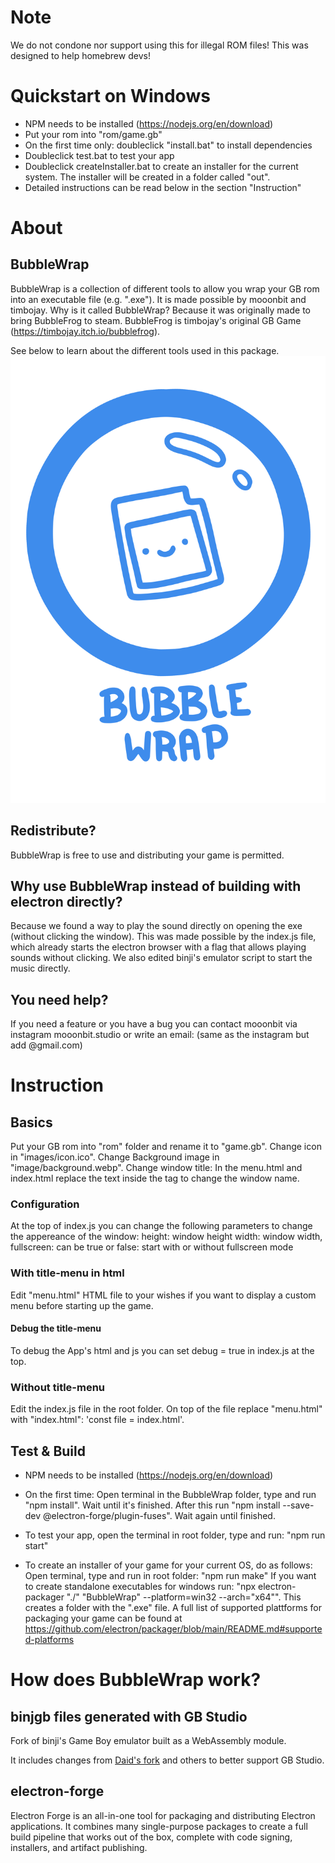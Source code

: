 # Note
We do not condone nor support using this for illegal ROM files! This was designed to help homebrew devs!
# Quickstart on Windows
- NPM needs to be installed (https://nodejs.org/en/download)
- Put your rom into "rom/game.gb"
- On the first time only: doubleclick "install.bat" to install dependencies
- Doubleclick test.bat to test your app
- Doubleclick createInstaller.bat to create an installer for the current system. The installer will be created in a folder called "out".
- Detailed instructions can be read below in the section "Instruction"
# About
## BubbleWrap
BubbleWrap is a collection of different tools to allow you wrap your GB rom into an executable file (e.g. ".exe"). It is made possible by mooonbit and timbojay.
Why is it called BubbleWrap? Because it was originally made to bring BubbleFrog to steam. BubbleFrog is timbojay's original GB Game (https://timbojay.itch.io/bubblefrog).

See below to learn about the different tools used in this package.
![BubbleWrap](./images/Bubblewrap_logo_blue.png)

## Redistribute?
BubbleWrap is free to use and distributing your game is permitted.

## Why use BubbleWrap instead of building with electron directly?
Because we found a way to play the sound directly on opening the exe (without clicking the window).
This was made possible by the index.js file, which already starts the electron browser with a flag that allows playing sounds without clicking. We also edited binji's emulator script to start the music directly.

## You need help?
If you need a feature or you have a bug you can contact mooonbit via instagram mooonbit.studio or write an email: (same as the instagram but add @gmail.com)

# Instruction
## Basics
Put your GB rom into "rom" folder and rename it to "game.gb".
Change icon in "images/icon.ico".
Change Background image in "image/background.webp".
Change window title:
In the menu.html and index.html replace the text inside the <title></title> tag to change the window name.

### Configuration
At the top of index.js you can change the following parameters to change the appereance of the window:
height: window height
width: window width,
fullscreen: can be true or false: start with or without fullscreen mode

### With title-menu in html
Edit "menu.html" HTML file to your wishes if you want to display a custom menu before starting up the game.

#### Debug the title-menu
To debug the App's html and js you can set debug = true in index.js at the top.

### Without title-menu
Edit the index.js file in the root folder. On top of the file replace "menu.html" with "index.html":
'const file = index.html'.

## Test & Build
- NPM needs to be installed (https://nodejs.org/en/download)
- On the first time: Open terminal in the BubbleWrap folder, type and run "npm install". Wait until it's finished. After this run "npm install --save-dev @electron-forge/plugin-fuses". Wait again until finished.

- To test your app, open the terminal in root folder, type and run: "npm run start"
- To create an installer of your game for your current OS, do as follows:
Open terminal, type and run in root folder: "npm run make"
If you want to create standalone executables for windows run:
"npx electron-packager "./" "BubbleWrap" --platform=win32 --arch="x64"". This creates a folder with the ".exe" file. A full list of supported plattforms for packaging your game can be found at https://github.com/electron/packager/blob/main/README.md#supported-platforms

# How does BubbleWrap work?
## binjgb files generated with GB Studio
Fork of binji's Game Boy emulator built as a WebAssembly module.

It includes changes from [Daid's fork](https://github.com/daid/binjgb) and others to better support GB Studio.

## electron-forge
Electron Forge is an all-in-one tool for packaging and distributing Electron applications. It combines many single-purpose packages to create a full build pipeline that works out of the box, complete with code signing, installers, and artifact publishing.
